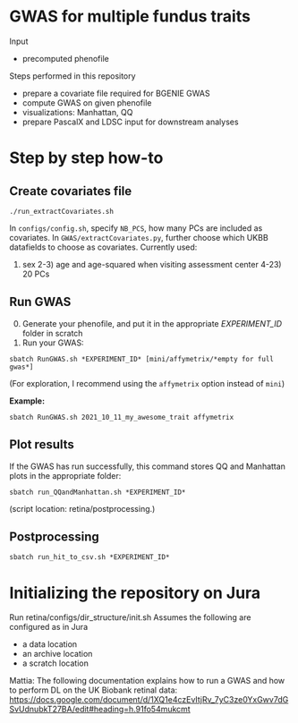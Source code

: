 # GWAS for multiple fundus traits
Input
* precomputed phenofile

Steps performed in this repository
* prepare a covariate file required for BGENIE GWAS
* compute GWAS on given phenofile
* visualizations: Manhattan, QQ
* prepare PascalX and LDSC input for downstream analyses

# Step by step how-to

## Create covariates file
`./run_extractCovariates.sh`

In `configs/config.sh`, specify `NB_PCS`, how many PCs are included as covariates.
In `GWAS/extractCovariates.py`, further choose which UKBB datafields to choose as covariates. Currently used:
1) sex
2-3) age and age-squared when visiting assessment center
4-23) 20 PCs

## Run GWAS

0) Generate your phenofile, and put it in the appropriate *EXPERIMENT_ID* folder in scratch
1) Run your GWAS:

`sbatch RunGWAS.sh *EXPERIMENT_ID* [mini/affymetrix/*empty for full gwas*]`

(For exploration, I recommend using the `affymetrix` option instead of `mini`)

**Example:**

`sbatch RunGWAS.sh 2021_10_11_my_awesome_trait affymetrix`

## Plot results
If the GWAS has run successfully, this command stores QQ and Manhattan plots in the appropriate folder:

`sbatch run_QQandManhattan.sh *EXPERIMENT_ID*`

(script location: retina/postprocessing.)

## Postprocessing

`sbatch run_hit_to_csv.sh *EXPERIMENT_ID*`

# Initializing the repository on Jura

Run retina/configs/dir_structure/init.sh
  Assumes the following are configured as in Jura
  - a data location
  - an archive location
  - a scratch location

Mattia: The following documentation explains how to run a GWAS and how to perform DL on the UK Biobank retinal data:
https://docs.google.com/document/d/1XQ1e4czEvItjRv_7yC3ze0YxGwv7dGSvUdnubkT27BA/edit#heading=h.91fo54mukcmt
